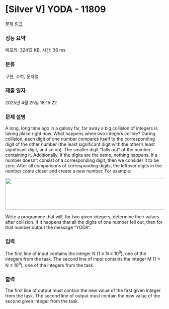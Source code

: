 # [Silver V] YODA - 11809 

[문제 링크](https://www.acmicpc.net/problem/11809) 

### 성능 요약

메모리: 32412 KB, 시간: 36 ms

### 분류

구현, 수학, 문자열

### 제출 일자

2025년 4월 25일 18:15:22

### 문제 설명

<p>A long, long time ago in a galaxy far, far away a big collision of integers is taking place right now. What happens when two integers collide? During collision, each digit of one number compares itself to the corresponding digit of the other number (the least significant digit with the other’s least significant digit, and so on). The smaller digit “falls out” of the number containing it. Additionally, if the digits are the same, nothing happens. If a number doesn’t consist of a corresponding digit, then we consider it to be zero. After all comparisons of corresponding digits, the leftover digits in the number come closer and create a new number. For example:</p>

<p style="text-align: center;"><img alt="" src="https://onlinejudgeimages.s3-ap-northeast-1.amazonaws.com/problem/11809/1.png" style="height:100px; width:517px"></p>

<p>Write a programme that will, for two given integers, determine their values after collision. If it happens that all the digits of one number fell out, then for that number output the message “YODA”.</p>

### 입력 

 <p>The first line of input contains the integer N (1 ≤ N ≤ 10<sup>9</sup>), one of the integers from the task. The second line of input contains the integer M (1 ≤ N ≤ 10<sup>9</sup>), one of the integers from the task.</p>

### 출력 

 <p>The first line of output must contain the new value of the first given integer from the task. The second line of output must contain the new value of the second given integer from the task.</p>

